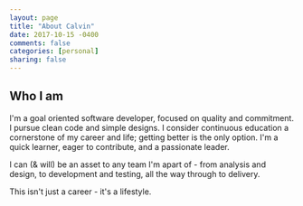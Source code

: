 ```yaml
---
layout: page
title: "About Calvin"
date: 2017-10-15 -0400
comments: false
categories: [personal]
sharing: false
---
```


## Who I am
I'm a goal oriented software developer, focused on quality and commitment. I pursue clean code and simple designs. I consider continuous education a cornerstone of my career and life; getting better is the only option. I'm a quick learner, eager to contribute, and a passionate leader.

I can (& will) be an asset to any team I'm apart of - from analysis and design, to development and testing, all the way through to delivery.

This isn't just a career - it's a lifestyle.